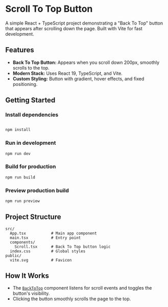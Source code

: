 # Scroll To Top Button 

A simple React + TypeScript project demonstrating a "Back To Top" button that appears after scrolling down the page. Built with Vite for fast development.

## Features

- **Back To Top Button:** Appears when you scroll down 200px, smoothly scrolls to the top.
- **Modern Stack:** Uses React 19, TypeScript, and Vite.
- **Custom Styling:** Button with gradient, hover effects, and fixed positioning.

## Getting Started

### Install dependencies

```sh

npm install
```

### Run in development

```sh
npm run dev
```

### Build for production

```sh
npm run build
```

### Preview production build

```sh
npm run preview
```

## Project Structure

```
src/
  App.tsx           # Main app component
  main.tsx          # Entry point
  components/
    Scroll.tsx      # Back To Top button logic
  index.css         # Global styles
public/
  vite.svg          # Favicon
```

## How It Works

- The [`BackToTop`](src/components/Scroll.tsx) component listens for scroll events and toggles the button's visibility.
- Clicking the button smoothly scrolls the page to the top.

